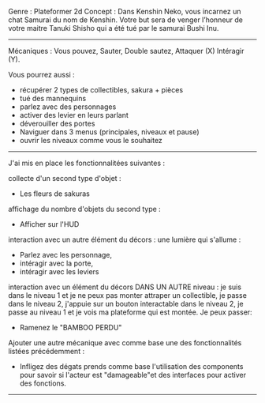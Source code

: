 Genre : Plateformer 2d
Concept : Dans Kenshin Neko, vous incarnez un chat Samurai du nom de Kenshin. Votre but sera de venger l’honneur de votre maitre Tanuki Shisho qui a été tué par le samurai Bushi Inu.


-----------------------------------------------------------------------------------------


Mécaniques :
Vous pouvez, Sauter, Double sautez, Attaquer (X) Intéragir (Y).

Vous pourrez aussi :
- récupérer 2 types de collectibles, sakura + pièces
- tué des mannequins
- parlez avec des personnages
- activer des levier en leurs parlant
- déverouiller des portes
- Naviguer dans 3 menus (principales, niveaux et pause)
- ouvrir les niveaux comme vous le souhaitez

-----------------------------------------------------------------------------------------


J'ai mis en place les fonctionnalitées suivantes :

collecte d'un second type d'objet :

- Les fleurs de sakuras


affichage du nombre d'objets du second type :

- Afficher sur l'HUD


interaction avec un autre élément du décors : une lumière qui s'allume :

- Parlez avec les personnage, 
- intéragir avec la porte, 
- intéragir avec les leviers


interaction avec un élément du décors DANS UN AUTRE niveau : je suis dans le niveau 1 et je ne peux pas monter attraper un collectible, je passe dans le niveau 2, j'appuie sur un bouton interactable dans le niveau 2, je passe au niveau 1 et je vois ma plateforme qui est montée. Je peux passer:

- Ramenez le "BAMBOO PERDU"


Ajouter une autre mécanique avec comme base une des fonctionnalités listées précédemment : 

- Infligez des dégats prends comme base l'utilisation des components pour savoir si l'acteur est "damageable"et des interfaces pour activer des fonctions.

-----------------------------------------------------------------------------------------



